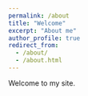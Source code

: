 ```yaml
---
permalink: /about
title: "Welcome"
excerpt: "About me"
author_profile: true
redirect_from: 
  - /about/
  - /about.html
---
```


Welcome to my site.
